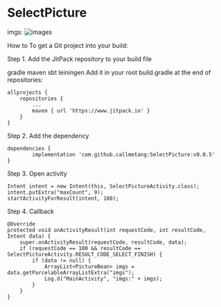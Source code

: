 # SelectPicture

imgs:
![images](SelectPicture/imgs/device-2018-11-27-112320.png)

How to
To get a Git project into your build:

Step 1. Add the JitPack repository to your build file

gradle
maven
sbt
leiningen
Add it in your root build.gradle at the end of repositories:

	allprojects {
		repositories {
			...
			maven { url 'https://www.jitpack.io' }
		}
	}
Step 2. Add the dependency

	dependencies {
	        implementation 'com.github.callmetang:SelectPicture:v0.0.5'
	}

Step 3. Open activity
	
	Intent intent = new Intent(this, SelectPictureActivity.class);
	intent.putExtra("maxCount", 9);
	startActivityForResult(intent, 100);

Step 4. Callback
 

    @Override
    protected void onActivityResult(int requestCode, int resultCode, Intent data) {
        super.onActivityResult(requestCode, resultCode, data);
        if (requestCode == 100 && resultCode == SelectPictureActivity.RESULT_CODE_SELECT_FINISH) {
            if (data != null) {
                ArrayList<PictureBean> imgs = data.getParcelableArrayListExtra("imgs");
                Log.d("MainActivity", "imgs:" + imgs);
            }
        }
    }
